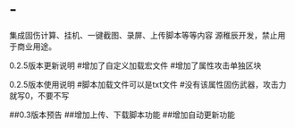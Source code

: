 # -
集成固伤计算、挂机、一键截图、录屏、上传脚本等等内容
源稚辰开发，禁止用于商业用途。

0.2.5版本更新说明
#增加了自定义加载宏文件
#增加了属性攻击单独区块

0.2.5版本使用说明
#脚本加载文件可以是txt文件
#没有该属性固伤武器，攻击力就写0，不要不写

##0.3版本预告
##增加上传、下载脚本功能
##增加自动更新功能
